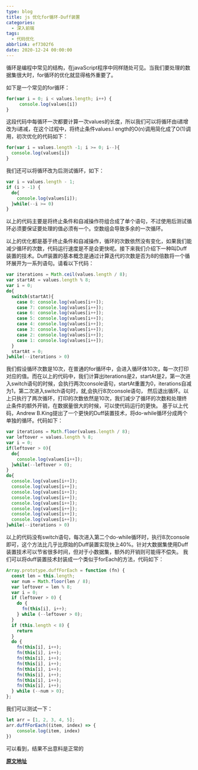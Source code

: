 ```yaml
---
type: blog
title: js 优化for循环-Duff装置
categories:
  - 深入前端
tags:
  - 代码优化
abbrlink: ef7302f6
date: 2020-12-24 00:00:00
---
```


循环是编程中常见的结构，在javaScript程序中同样随处可见。当我们要处理的数据集很大时，for循环的优化就显得格外重要了。 

 如下是一个常见的for循环： 

```js
for(var i = 0; i < values.length; i++) {
     console.log(values[i])
}
```

 这段代码中每循环一次都要计算一次values的长度，所以我们可以将循环由i递增改为i递减，在这个过程中，将终止条件values.l ength的O(n)调用简化成了O(1)调用，初次优化的代码如下： 

```js
for(var i = values.length -1; i >= 0; i--){
  console.log(values[i])
}

```

 我们还可以将循环改为后测试循环，如下： 

```js
var i = values.length - 1;
if (i > -1) {
  do{
    console.log(values[i]);
  }while(--i >= 0)
}

```

 以上的代码主要是将终止条件和自减操作符组合成了单个语句，不过使用后测试循环必须要保证要处理的值必须有一个。空数组会导致多余的一次循环。 

 以上的优化都是基于终止条件和自减操作，循环的次数依然没有变化，如果我们能减少循环的次数，代码运行速度是不是会更快呢。接下来我们介绍下一种叫Duff装置的技术。Duff装置的基本概念是通过计算迭代的次数是否为8的倍数将一个循环展开为一系列语句。请看以下代码： 

```js
var iterations = Math.ceil(values.length / 8);
var startAt = values.length % 8;
var i = 0;
do{
  switch(startAt){
    case 0: console.log(values[i++]);
    case 7: console.log(values[i++]);
    case 6: console.log(values[i++]);
    case 5: console.log(values[i++]);
    case 4: console.log(values[i++]);
    case 3: console.log(values[i++]);
    case 2: console.log(values[i++]);
    case 1: console.log(values[i++]);
  }
  startAt = 0;
}while(--iterations > 0)
```

 我们假设循环次数是10次，在普通的for循环中，会进入循环体10次，每一次打印对应的值。而在以上的代码中，我们计算出iterations是2，startAt是2，第一次进入switch语句的时候，会执行两次console语句，startAt重置为0，iterations自减为1，第二次进入switch语句时，就,会执行8次console语句， 然后退出循环。以上只执行了两次循环，打印的次数依然是10次，我们减少了循环的次数和处理终止条件的额外开销，在数据量很大的时候，可以使代码运行的更快。
基于以上代码，Andrew B.King提出了一个更快的Duff装置技术，将do-while循环分成两个单独的循环。代码如下： 

```js
var iterations = Math.floor(values.length / 8);
var leftover = values.length % 8;
var i = 0;
if(leftover > 0){
  do{
    console.log(values[i++]);
  }while(--leftover > 0);
}
do{
  console.log(values[i++]);
  console.log(values[i++]);
  console.log(values[i++]);
  console.log(values[i++]);
  console.log(values[i++]);
  console.log(values[i++]);
  console.log(values[i++]);
  console.log(values[i++]);
}while(--iterations > 0)
```

 以上的代码没有switch语句，每次进入第二个do-while循环时，执行8次console即可，这个方法比几乎比原始的Duff装置实现快上40%。针对大数据集使用Duff装置技术可以节省很多时间，但对于小数据集，额外的开销则可能得不偿失。
我们可以将duff装置技术封装成一个类似于forEach的方法，代码如下： 

```js
Array.prototype.duffForEach = function (fn) {
  const len = this.length;
  var num = Math.floor(len / 8);
  var leftover = len % 8;
  var i = 0;
  if (leftover > 0) {
    do {
      fn(this[i], i++);
    } while (--leftover > 0);
  }
  if (this.length < 8) {
    return
  }
  do {
    fn(this[i], i++);
    fn(this[i], i++);
    fn(this[i], i++);
    fn(this[i], i++);
    fn(this[i], i++);
    fn(this[i], i++);
    fn(this[i], i++);
    fn(this[i], i++);
  } while (--num > 0);
};
```

 我们可以测试一下： 

```js
let arr = [1, 2, 3, 4, 5];
arr.duffForEach((item, index) => {
    console.log(item, index)
})
```

 可以看到，结果不出意料是正常的 

**[原文地址](https://segmentfault.com/a/1190000023524594)**

